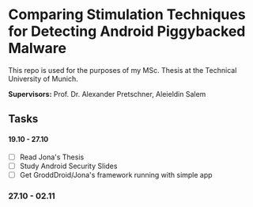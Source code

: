 # Comparing Stimulation Techniques for Detecting Android Piggybacked Malware

This repo is used for the purposes of my MSc. Thesis at the Technical University of Munich.

**Supervisors:** Prof. Dr. Alexander Pretschner, Aleieldin Salem

## Tasks

#### 19.10 - 27.10
- [ ] Read Jona's Thesis
- [ ] Study Android Security Slides
- [ ] Get GroddDroid/Jona's framework running with simple app

### 27.10 - 02.11

